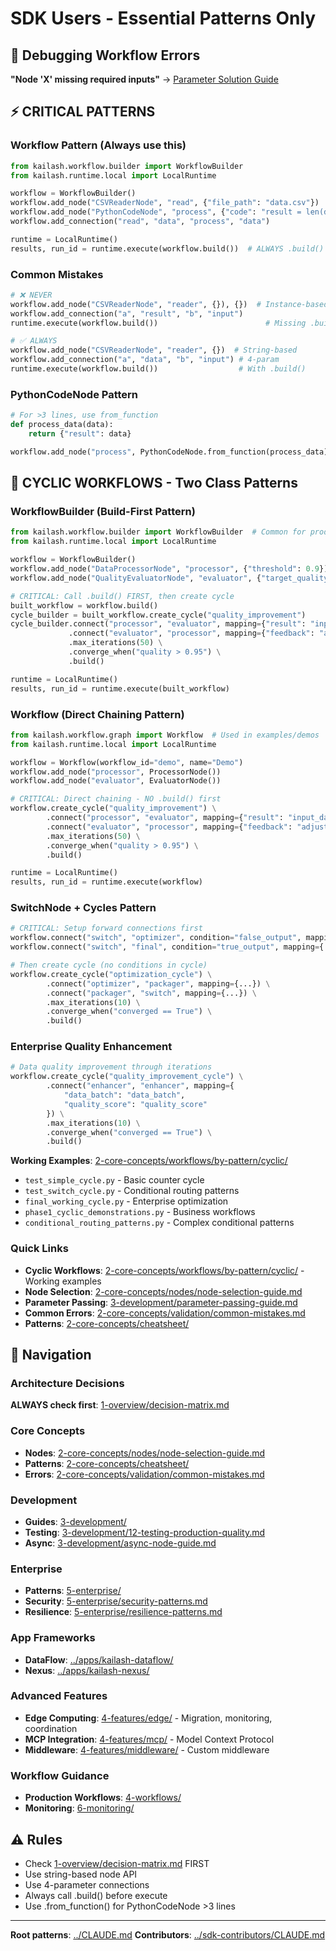 # SDK Users - Essential Patterns Only

## 🚨 **Debugging Workflow Errors**
**"Node 'X' missing required inputs"** → [Parameter Solution Guide](2-core-concepts/validation/common-mistakes.md#mistake--1-missing-required-parameters-new-in-v070)

## ⚡ CRITICAL PATTERNS

### Workflow Pattern (Always use this)
```python
from kailash.workflow.builder import WorkflowBuilder
from kailash.runtime.local import LocalRuntime

workflow = WorkflowBuilder()
workflow.add_node("CSVReaderNode", "read", {"file_path": "data.csv"})
workflow.add_node("PythonCodeNode", "process", {"code": "result = len(data)"})
workflow.add_connection("read", "data", "process", "data")

runtime = LocalRuntime()
results, run_id = runtime.execute(workflow.build())  # ALWAYS .build()
```

### Common Mistakes
```python
# ❌ NEVER
workflow.add_node("CSVReaderNode", "reader", {}), {})  # Instance-based
workflow.add_connection("a", "result", "b", "input")                       # 2-param
runtime.execute(workflow.build())                        # Missing .build()

# ✅ ALWAYS
workflow.add_node("CSVReaderNode", "reader", {})  # String-based
workflow.add_connection("a", "data", "b", "input") # 4-param
runtime.execute(workflow.build())                  # With .build()
```

### PythonCodeNode Pattern
```python
# For >3 lines, use from_function
def process_data(data):
    return {"result": data}

workflow.add_node("process", PythonCodeNode.from_function(process_data))
```

## 🔄 CYCLIC WORKFLOWS - Two Class Patterns

### WorkflowBuilder (Build-First Pattern)
```python
from kailash.workflow.builder import WorkflowBuilder  # Common for production
from kailash.runtime.local import LocalRuntime

workflow = WorkflowBuilder()
workflow.add_node("DataProcessorNode", "processor", {"threshold": 0.9})
workflow.add_node("QualityEvaluatorNode", "evaluator", {"target_quality": 0.95})

# CRITICAL: Call .build() FIRST, then create cycle
built_workflow = workflow.build()
cycle_builder = built_workflow.create_cycle("quality_improvement")
cycle_builder.connect("processor", "evaluator", mapping={"result": "input_data"}) \
             .connect("evaluator", "processor", mapping={"feedback": "adjustment"}) \
             .max_iterations(50) \
             .converge_when("quality > 0.95") \
             .build()

runtime = LocalRuntime()
results, run_id = runtime.execute(built_workflow)
```

### Workflow (Direct Chaining Pattern)
```python
from kailash.workflow.graph import Workflow  # Used in examples/demos
from kailash.runtime.local import LocalRuntime

workflow = Workflow(workflow_id="demo", name="Demo")
workflow.add_node("processor", ProcessorNode())
workflow.add_node("evaluator", EvaluatorNode())

# CRITICAL: Direct chaining - NO .build() first
workflow.create_cycle("quality_improvement") \
        .connect("processor", "evaluator", mapping={"result": "input_data"}) \
        .connect("evaluator", "processor", mapping={"feedback": "adjustment"}) \
        .max_iterations(50) \
        .converge_when("quality > 0.95") \
        .build()

runtime = LocalRuntime()
results, run_id = runtime.execute(workflow)
```

### SwitchNode + Cycles Pattern
```python
# CRITICAL: Setup forward connections first
workflow.connect("switch", "optimizer", condition="false_output", mapping={...})
workflow.connect("switch", "final", condition="true_output", mapping={...})

# Then create cycle (no conditions in cycle)
workflow.create_cycle("optimization_cycle") \
        .connect("optimizer", "packager", mapping={...}) \
        .connect("packager", "switch", mapping={...}) \
        .max_iterations(10) \
        .converge_when("converged == True") \
        .build()
```

### Enterprise Quality Enhancement
```python
# Data quality improvement through iterations
workflow.create_cycle("quality_improvement_cycle") \
        .connect("enhancer", "enhancer", mapping={
            "data_batch": "data_batch", 
            "quality_score": "quality_score"
        }) \
        .max_iterations(10) \
        .converge_when("converged == True") \
        .build()
```

**Working Examples**: [2-core-concepts/workflows/by-pattern/cyclic/](2-core-concepts/workflows/by-pattern/cyclic/)
- `test_simple_cycle.py` - Basic counter cycle
- `test_switch_cycle.py` - Conditional routing patterns  
- `final_working_cycle.py` - Enterprise optimization
- `phase1_cyclic_demonstrations.py` - Business workflows
- `conditional_routing_patterns.py` - Complex conditional patterns

### Quick Links
- **Cyclic Workflows**: [2-core-concepts/workflows/by-pattern/cyclic/](2-core-concepts/workflows/by-pattern/cyclic/) - Working examples
- **Node Selection**: [2-core-concepts/nodes/node-selection-guide.md](2-core-concepts/nodes/node-selection-guide.md)
- **Parameter Passing**: [3-development/parameter-passing-guide.md](3-development/parameter-passing-guide.md)
- **Common Errors**: [2-core-concepts/validation/common-mistakes.md](2-core-concepts/validation/common-mistakes.md)
- **Patterns**: [2-core-concepts/cheatsheet/](2-core-concepts/cheatsheet/)

## 🎯 Navigation

### Architecture Decisions
**ALWAYS check first**: [1-overview/decision-matrix.md](1-overview/decision-matrix.md)

### Core Concepts
- **Nodes**: [2-core-concepts/nodes/node-selection-guide.md](2-core-concepts/nodes/node-selection-guide.md)
- **Patterns**: [2-core-concepts/cheatsheet/](2-core-concepts/cheatsheet/)
- **Errors**: [2-core-concepts/validation/common-mistakes.md](2-core-concepts/validation/common-mistakes.md)

### Development
- **Guides**: [3-development/](3-development/)
- **Testing**: [3-development/12-testing-production-quality.md](3-development/12-testing-production-quality.md)
- **Async**: [3-development/async-node-guide.md](3-development/async-node-guide.md)

### Enterprise
- **Patterns**: [5-enterprise/](5-enterprise/)
- **Security**: [5-enterprise/security-patterns.md](5-enterprise/security-patterns.md)
- **Resilience**: [5-enterprise/resilience-patterns.md](5-enterprise/resilience-patterns.md)

### App Frameworks
- **DataFlow**: [../apps/kailash-dataflow/](../apps/kailash-dataflow/)
- **Nexus**: [../apps/kailash-nexus/](../apps/kailash-nexus/)

### Advanced Features
- **Edge Computing**: [4-features/edge/](4-features/edge/) - Migration, monitoring, coordination
- **MCP Integration**: [4-features/mcp/](4-features/mcp/) - Model Context Protocol
- **Middleware**: [4-features/middleware/](4-features/middleware/) - Custom middleware

### Workflow Guidance
- **Production Workflows**: [4-workflows/](4-workflows/)
- **Monitoring**: [6-monitoring/](6-monitoring/)

## ⚠️ Rules
- Check [1-overview/decision-matrix.md](1-overview/decision-matrix.md) FIRST
- Use string-based node API
- Use 4-parameter connections
- Always call .build() before execute
- Use .from_function() for PythonCodeNode >3 lines

---
**Root patterns**: [../CLAUDE.md](../CLAUDE.md)
**Contributors**: [../sdk-contributors/CLAUDE.md](../sdk-contributors/CLAUDE.md)

